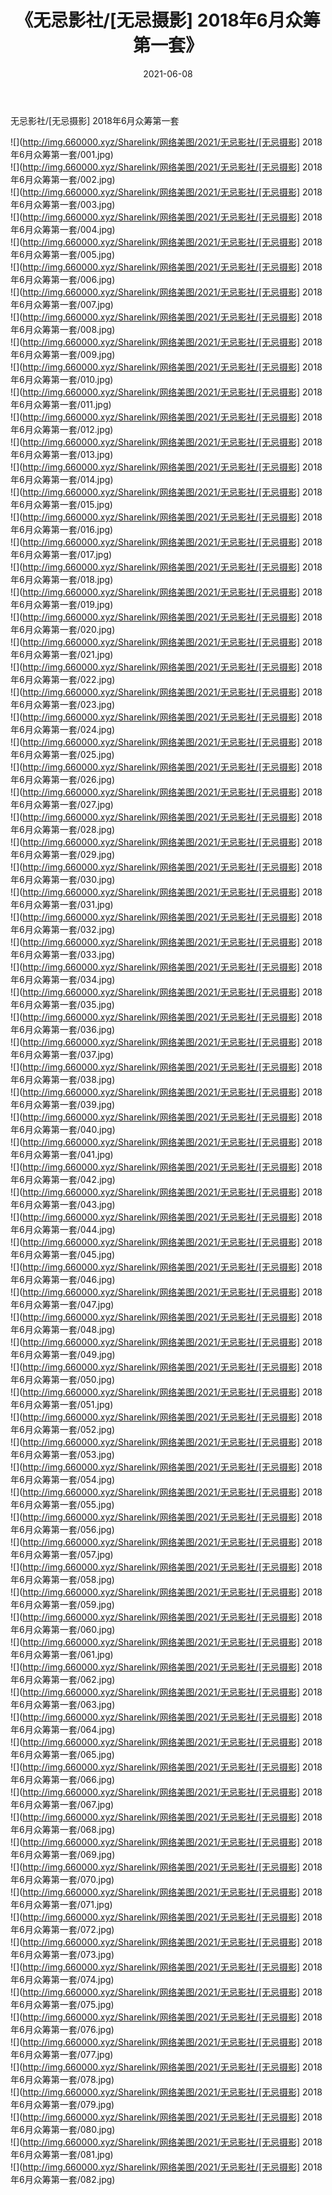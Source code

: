 ﻿---
layout: post
title:  《无忌影社/[无忌摄影] 2018年6月众筹第一套》
date:   2021-06-08
img: http://img.660000.xyz/Sharelink/网络美图/2021/无忌影社/[无忌摄影] 2018年6月众筹第一套/000.jpg
categories: [美女, 清纯, 唯美]
---

无忌影社/[无忌摄影] 2018年6月众筹第一套

 ![](http://img.660000.xyz/Sharelink/网络美图/2021/无忌影社/[无忌摄影] 2018年6月众筹第一套/001.jpg) <br>![](http://img.660000.xyz/Sharelink/网络美图/2021/无忌影社/[无忌摄影] 2018年6月众筹第一套/002.jpg) <br>![](http://img.660000.xyz/Sharelink/网络美图/2021/无忌影社/[无忌摄影] 2018年6月众筹第一套/003.jpg) <br>![](http://img.660000.xyz/Sharelink/网络美图/2021/无忌影社/[无忌摄影] 2018年6月众筹第一套/004.jpg) <br>![](http://img.660000.xyz/Sharelink/网络美图/2021/无忌影社/[无忌摄影] 2018年6月众筹第一套/005.jpg) <br>![](http://img.660000.xyz/Sharelink/网络美图/2021/无忌影社/[无忌摄影] 2018年6月众筹第一套/006.jpg) <br>![](http://img.660000.xyz/Sharelink/网络美图/2021/无忌影社/[无忌摄影] 2018年6月众筹第一套/007.jpg) <br>![](http://img.660000.xyz/Sharelink/网络美图/2021/无忌影社/[无忌摄影] 2018年6月众筹第一套/008.jpg) <br>![](http://img.660000.xyz/Sharelink/网络美图/2021/无忌影社/[无忌摄影] 2018年6月众筹第一套/009.jpg) <br>![](http://img.660000.xyz/Sharelink/网络美图/2021/无忌影社/[无忌摄影] 2018年6月众筹第一套/010.jpg) <br>![](http://img.660000.xyz/Sharelink/网络美图/2021/无忌影社/[无忌摄影] 2018年6月众筹第一套/011.jpg) <br>![](http://img.660000.xyz/Sharelink/网络美图/2021/无忌影社/[无忌摄影] 2018年6月众筹第一套/012.jpg) <br>![](http://img.660000.xyz/Sharelink/网络美图/2021/无忌影社/[无忌摄影] 2018年6月众筹第一套/013.jpg) <br>![](http://img.660000.xyz/Sharelink/网络美图/2021/无忌影社/[无忌摄影] 2018年6月众筹第一套/014.jpg) <br>![](http://img.660000.xyz/Sharelink/网络美图/2021/无忌影社/[无忌摄影] 2018年6月众筹第一套/015.jpg) <br>![](http://img.660000.xyz/Sharelink/网络美图/2021/无忌影社/[无忌摄影] 2018年6月众筹第一套/016.jpg) <br>![](http://img.660000.xyz/Sharelink/网络美图/2021/无忌影社/[无忌摄影] 2018年6月众筹第一套/017.jpg) <br>![](http://img.660000.xyz/Sharelink/网络美图/2021/无忌影社/[无忌摄影] 2018年6月众筹第一套/018.jpg) <br>![](http://img.660000.xyz/Sharelink/网络美图/2021/无忌影社/[无忌摄影] 2018年6月众筹第一套/019.jpg) <br>![](http://img.660000.xyz/Sharelink/网络美图/2021/无忌影社/[无忌摄影] 2018年6月众筹第一套/020.jpg) <br>![](http://img.660000.xyz/Sharelink/网络美图/2021/无忌影社/[无忌摄影] 2018年6月众筹第一套/021.jpg) <br>![](http://img.660000.xyz/Sharelink/网络美图/2021/无忌影社/[无忌摄影] 2018年6月众筹第一套/022.jpg) <br>![](http://img.660000.xyz/Sharelink/网络美图/2021/无忌影社/[无忌摄影] 2018年6月众筹第一套/023.jpg) <br>![](http://img.660000.xyz/Sharelink/网络美图/2021/无忌影社/[无忌摄影] 2018年6月众筹第一套/024.jpg) <br>![](http://img.660000.xyz/Sharelink/网络美图/2021/无忌影社/[无忌摄影] 2018年6月众筹第一套/025.jpg) <br>![](http://img.660000.xyz/Sharelink/网络美图/2021/无忌影社/[无忌摄影] 2018年6月众筹第一套/026.jpg) <br>![](http://img.660000.xyz/Sharelink/网络美图/2021/无忌影社/[无忌摄影] 2018年6月众筹第一套/027.jpg) <br>![](http://img.660000.xyz/Sharelink/网络美图/2021/无忌影社/[无忌摄影] 2018年6月众筹第一套/028.jpg) <br>![](http://img.660000.xyz/Sharelink/网络美图/2021/无忌影社/[无忌摄影] 2018年6月众筹第一套/029.jpg) <br>![](http://img.660000.xyz/Sharelink/网络美图/2021/无忌影社/[无忌摄影] 2018年6月众筹第一套/030.jpg) <br>![](http://img.660000.xyz/Sharelink/网络美图/2021/无忌影社/[无忌摄影] 2018年6月众筹第一套/031.jpg) <br>![](http://img.660000.xyz/Sharelink/网络美图/2021/无忌影社/[无忌摄影] 2018年6月众筹第一套/032.jpg) <br>![](http://img.660000.xyz/Sharelink/网络美图/2021/无忌影社/[无忌摄影] 2018年6月众筹第一套/033.jpg) <br>![](http://img.660000.xyz/Sharelink/网络美图/2021/无忌影社/[无忌摄影] 2018年6月众筹第一套/034.jpg) <br>![](http://img.660000.xyz/Sharelink/网络美图/2021/无忌影社/[无忌摄影] 2018年6月众筹第一套/035.jpg) <br>![](http://img.660000.xyz/Sharelink/网络美图/2021/无忌影社/[无忌摄影] 2018年6月众筹第一套/036.jpg) <br>![](http://img.660000.xyz/Sharelink/网络美图/2021/无忌影社/[无忌摄影] 2018年6月众筹第一套/037.jpg) <br>![](http://img.660000.xyz/Sharelink/网络美图/2021/无忌影社/[无忌摄影] 2018年6月众筹第一套/038.jpg) <br>![](http://img.660000.xyz/Sharelink/网络美图/2021/无忌影社/[无忌摄影] 2018年6月众筹第一套/039.jpg) <br>![](http://img.660000.xyz/Sharelink/网络美图/2021/无忌影社/[无忌摄影] 2018年6月众筹第一套/040.jpg) <br>![](http://img.660000.xyz/Sharelink/网络美图/2021/无忌影社/[无忌摄影] 2018年6月众筹第一套/041.jpg) <br>![](http://img.660000.xyz/Sharelink/网络美图/2021/无忌影社/[无忌摄影] 2018年6月众筹第一套/042.jpg) <br>![](http://img.660000.xyz/Sharelink/网络美图/2021/无忌影社/[无忌摄影] 2018年6月众筹第一套/043.jpg) <br>![](http://img.660000.xyz/Sharelink/网络美图/2021/无忌影社/[无忌摄影] 2018年6月众筹第一套/044.jpg) <br>![](http://img.660000.xyz/Sharelink/网络美图/2021/无忌影社/[无忌摄影] 2018年6月众筹第一套/045.jpg) <br>![](http://img.660000.xyz/Sharelink/网络美图/2021/无忌影社/[无忌摄影] 2018年6月众筹第一套/046.jpg) <br>![](http://img.660000.xyz/Sharelink/网络美图/2021/无忌影社/[无忌摄影] 2018年6月众筹第一套/047.jpg) <br>![](http://img.660000.xyz/Sharelink/网络美图/2021/无忌影社/[无忌摄影] 2018年6月众筹第一套/048.jpg) <br>![](http://img.660000.xyz/Sharelink/网络美图/2021/无忌影社/[无忌摄影] 2018年6月众筹第一套/049.jpg) <br>![](http://img.660000.xyz/Sharelink/网络美图/2021/无忌影社/[无忌摄影] 2018年6月众筹第一套/050.jpg) <br>![](http://img.660000.xyz/Sharelink/网络美图/2021/无忌影社/[无忌摄影] 2018年6月众筹第一套/051.jpg) <br>![](http://img.660000.xyz/Sharelink/网络美图/2021/无忌影社/[无忌摄影] 2018年6月众筹第一套/052.jpg) <br>![](http://img.660000.xyz/Sharelink/网络美图/2021/无忌影社/[无忌摄影] 2018年6月众筹第一套/053.jpg) <br>![](http://img.660000.xyz/Sharelink/网络美图/2021/无忌影社/[无忌摄影] 2018年6月众筹第一套/054.jpg) <br>![](http://img.660000.xyz/Sharelink/网络美图/2021/无忌影社/[无忌摄影] 2018年6月众筹第一套/055.jpg) <br>![](http://img.660000.xyz/Sharelink/网络美图/2021/无忌影社/[无忌摄影] 2018年6月众筹第一套/056.jpg) <br>![](http://img.660000.xyz/Sharelink/网络美图/2021/无忌影社/[无忌摄影] 2018年6月众筹第一套/057.jpg) <br>![](http://img.660000.xyz/Sharelink/网络美图/2021/无忌影社/[无忌摄影] 2018年6月众筹第一套/058.jpg) <br>![](http://img.660000.xyz/Sharelink/网络美图/2021/无忌影社/[无忌摄影] 2018年6月众筹第一套/059.jpg) <br>![](http://img.660000.xyz/Sharelink/网络美图/2021/无忌影社/[无忌摄影] 2018年6月众筹第一套/060.jpg) <br>![](http://img.660000.xyz/Sharelink/网络美图/2021/无忌影社/[无忌摄影] 2018年6月众筹第一套/061.jpg) <br>![](http://img.660000.xyz/Sharelink/网络美图/2021/无忌影社/[无忌摄影] 2018年6月众筹第一套/062.jpg) <br>![](http://img.660000.xyz/Sharelink/网络美图/2021/无忌影社/[无忌摄影] 2018年6月众筹第一套/063.jpg) <br>![](http://img.660000.xyz/Sharelink/网络美图/2021/无忌影社/[无忌摄影] 2018年6月众筹第一套/064.jpg) <br>![](http://img.660000.xyz/Sharelink/网络美图/2021/无忌影社/[无忌摄影] 2018年6月众筹第一套/065.jpg) <br>![](http://img.660000.xyz/Sharelink/网络美图/2021/无忌影社/[无忌摄影] 2018年6月众筹第一套/066.jpg) <br>![](http://img.660000.xyz/Sharelink/网络美图/2021/无忌影社/[无忌摄影] 2018年6月众筹第一套/067.jpg) <br>![](http://img.660000.xyz/Sharelink/网络美图/2021/无忌影社/[无忌摄影] 2018年6月众筹第一套/068.jpg) <br>![](http://img.660000.xyz/Sharelink/网络美图/2021/无忌影社/[无忌摄影] 2018年6月众筹第一套/069.jpg) <br>![](http://img.660000.xyz/Sharelink/网络美图/2021/无忌影社/[无忌摄影] 2018年6月众筹第一套/070.jpg) <br>![](http://img.660000.xyz/Sharelink/网络美图/2021/无忌影社/[无忌摄影] 2018年6月众筹第一套/071.jpg) <br>![](http://img.660000.xyz/Sharelink/网络美图/2021/无忌影社/[无忌摄影] 2018年6月众筹第一套/072.jpg) <br>![](http://img.660000.xyz/Sharelink/网络美图/2021/无忌影社/[无忌摄影] 2018年6月众筹第一套/073.jpg) <br>![](http://img.660000.xyz/Sharelink/网络美图/2021/无忌影社/[无忌摄影] 2018年6月众筹第一套/074.jpg) <br>![](http://img.660000.xyz/Sharelink/网络美图/2021/无忌影社/[无忌摄影] 2018年6月众筹第一套/075.jpg) <br>![](http://img.660000.xyz/Sharelink/网络美图/2021/无忌影社/[无忌摄影] 2018年6月众筹第一套/076.jpg) <br>![](http://img.660000.xyz/Sharelink/网络美图/2021/无忌影社/[无忌摄影] 2018年6月众筹第一套/077.jpg) <br>![](http://img.660000.xyz/Sharelink/网络美图/2021/无忌影社/[无忌摄影] 2018年6月众筹第一套/078.jpg) <br>![](http://img.660000.xyz/Sharelink/网络美图/2021/无忌影社/[无忌摄影] 2018年6月众筹第一套/079.jpg) <br>![](http://img.660000.xyz/Sharelink/网络美图/2021/无忌影社/[无忌摄影] 2018年6月众筹第一套/080.jpg) <br>![](http://img.660000.xyz/Sharelink/网络美图/2021/无忌影社/[无忌摄影] 2018年6月众筹第一套/081.jpg) <br>![](http://img.660000.xyz/Sharelink/网络美图/2021/无忌影社/[无忌摄影] 2018年6月众筹第一套/082.jpg) <br>